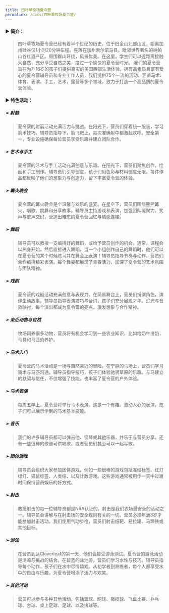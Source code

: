 ```yaml
---
title: 四叶草牧场夏令营
permalink: /docs/四叶草牧场夏令营/
---
```


#### ▶︎ 简介：  
>四叶草牧场夏令营已经有着半个世纪的历史，位于旧金山北部山区，距离加州硅谷仅1小时20分钟车程。座落在加州索尔诺马县，毗邻世界著名的纳帕山谷红酒产区。周围群山环绕，风景优美。在这里，学生们可以近距离接触大自然，充分享受自然之美，度过一个愉快的夏令营时光。
我们的夏令营旨在为7-16岁的孩子们提供真实的美国西部生活体验。拥有高素质且富有爱心的夏令营辅导员和专业工作人员，我们提供75个一流的活动，涵盖马术、体育、表演、手工，艺术，露营等多个领域，致力于打造一个高品质的夏令营体验。

#### ▶︎ 特色活动：

##### **➢ 射箭** 
>夏令营的射箭活动充满活力与挑战。在阳光下，营员们穿着统一服装，学习箭术技巧。辅导员指导下，箭飞靶上，每次准确射中都激起欢呼。安全第一，专业设施确保每位营员享受乐趣并建立团队合作。
  
##### **➢ 艺术与手工** 
>夏令营的艺术与手工活动充满创意与乐趣。在阳光下，营员们聚焦创作，绘画和手工制作。辅导员们引导创意，孩子们用色彩与材料创意无限。每件作品都反映了他们的想象力与创造力，留下丰富夏令营的体验。

##### **➢ 篝火晚会** 
>夏令营的篝火晚会是个温馨与欢乐的盛宴。在星空下，营员们围绕熊熊篝火，唱歌、跳舞和分享故事。辅导员主持游戏和表演，加强团队凝聚力。笑声与歌声交织，营造出难忘的夏令营回忆与情感连接。
  
##### **➢ 舞蹈** 
>辅导员可以教授一支编排好的舞蹈，或给予营员创作的机会。通常，课程会以热身开始，然后直接进入舞蹈。当一个小组创作自己的舞蹈时，他们可以在夏令营的某个时候练习并在舞会上表演！辅导员指导节奏与动作，营员们合作编排精彩表演。每个舞姿都展现了青春活力，加深了夏令营的艺术氛围与团队精神。

##### **➢ 戏剧** 
>夏令营的戏剧活动充满创意与表现力。在简易舞台上，营员们扮演角色，演绎生动故事。辅导员指导表演技巧与台词，孩子们充分展现才华。灯光与音效映衬，每个演出都成为夏令营的亮点，激发想象与合作精神。

##### **➢ 亲近动物与自然**
>牧场饲养很多动物，营员将有机会学习到一些农业知识，比如给奶牛挤奶，马具和马匹的养护。

##### **➢ 马术入门**
>夏令营的马术活动是一场与自然亲近的冒险。在宁静的马场上，营员们学习骑术与马匹沟通。辅导员指导技巧，孩子们体验驰骋草原的乐趣。与马建立的默契与信任，不仅增强了技能，也丰富了夏令营的户外体验。
  
##### **➢ 马术表演**
>每周五早上，夏令营将举行马术表演。这是一个有趣、激动人心的表演，孩子们可以展示学到的马术基本技能。

##### **➢ 音乐** 
>我们的许多辅导员都可以弹吉他、钢琴或其他乐器，并乐于与营员分享。还有一些很棒的歌谱可供唱歌，或者营员们甚至可以一起写歌。

##### **➢ 团体游戏** 
>辅导员会组织大家参加团体游戏，例如一些很棒的游戏包括冻结标签、红灯绿灯、猫鼠标签、人类结、以及计数游戏。这些游戏通常被用作一天中过渡时间保持营员娱乐的好方式。

##### **➢ 射击**
>教授射击的每一位辅导员都是NRA认证的。射击是我们农场最安全的活动之一。辅导员会讲解与在射击场的安全规则有关的一切。营员必须年满8岁才能参加射击活动。我们使用气动步枪，营员们射击纸靶、易拉罐、马蹄铁或其他目标。

##### **➢ 游泳** 
>在营员到达Cloverleaf的第一天，他们会接受游泳测试。夏令营的游泳活动是清凉与挑战的结合。在碧蓝的泳池旁，营员们学习水性与技巧。辅导员指导每个动作，孩子们在水中尽情嬉戏。从初学者到熟练者，每个人都享受水中的自由与乐趣，为夏令营增添了活力与欢笑。

##### **➢ 其他活动** 
>营员可以参与多种其他活动，包括篮球、网球、橄榄球、飞盘比赛、乒乓球、台球、桌上足球、足球、以及排球等。
